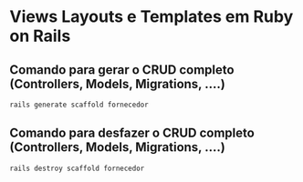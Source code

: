 # Views Layouts e Templates em Ruby on Rails

## Comando para gerar o CRUD completo (Controllers, Models, Migrations, ....)
```sh
rails generate scaffold fornecedor
```

## Comando para desfazer o CRUD completo (Controllers, Models, Migrations, ....)
```sh
rails destroy scaffold fornecedor
```